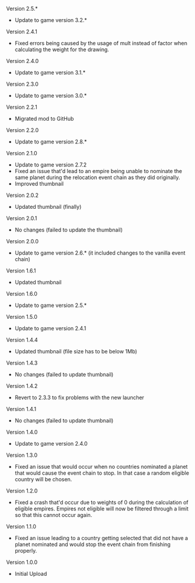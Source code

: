 Version 2.5.*
* Update to game version 3.2.*

Version 2.4.1
* Fixed errors being caused by the usage of mult instead of factor when calculating the weight for the drawing.

Version 2.4.0
* Update to game version 3.1.*

Version 2.3.0
* Update to game version 3.0.*

Version 2.2.1
* Migrated mod to GitHub

Version 2.2.0
* Update to game version 2.8.*

Version 2.1.0
* Update to game version 2.7.2
* Fixed an issue that'd lead to an empire being unable to nominate the same planet during the relocation event chain as they did originally.
* Improved thumbnail

Version 2.0.2
* Updated thumbnail (finally)

Version 2.0.1
* No changes (failed to update the thumbnail)

Version 2.0.0
* Update to game version 2.6.* (it included changes to the vanilla event chain)

Version 1.6.1
* Updated thumbnail

Version 1.6.0
* Update to game version 2.5.*

Version 1.5.0
* Update to game version 2.4.1

Version 1.4.4
* Updated thumbnail (file size has to be below 1Mb)

Version 1.4.3
* No changes (failed to update thumbnail)

Version 1.4.2
* Revert to 2.3.3 to fix problems with the new launcher

Version 1.4.1
* No changes (failed to update thumbnail)

Version 1.4.0
* Update to game version 2.4.0

Version 1.3.0
* Fixed an issue that would occur when no countries nominated a planet that would cause the event chain to stop. In that case a random eligible country will be chosen.

Version 1.2.0
* Fixed a crash that'd occur due to weights of 0 during the calculation of eligible empires. Empires not eligible will now be filtered through a limit so that this cannot occur again.

Version 1.1.0
* Fixed an issue leading to a country getting selected that did not have a planet nominated and would stop the event chain from finishing properly.

Version 1.0.0
* Initial Upload
